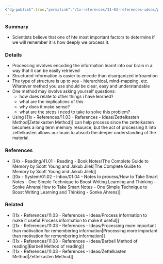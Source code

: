 ```yaml
---
{"dg-publish":true,"permalink":"/1x-references/11-03-references-ideas/process-information-deeply-by-having-a-structured-note-system/","title":"Process information deeply by having a structured note system","dgShowBacklinks":false}
---
```



### Summary
- Scientists believe that one of hte most important factors to determine if we will remember it is how deeply we process it.

### Details
- Processing involves encoding the information learnt into our brain in a way that it can be easily retrieved
- Structured information is easier to encode than disorganized infroamtion
- The type of structure is up to you - hierarchical, mind-mapping, etc. Whatever method you use should be clear, easy and understandable
- One method may involve asking yourself questions:
	- how does relate to other things i have learned?
	- what are the implications of this
	- why does it make sense?
	- what are the steps i need to take to solve this problem?
- Using [[1x - References/11.03 - References - Ideas/Zettelkasten Method\|Zettelkasten Method]] can help process since the zettelkasten becomes a long term memory resource, but the act of processing it into zettelkasten allows our brain to absorb the deeper understanding of the material.

### References
- [[4x - Reading/41.01 - Reading - Book Notes/The Complete Guide to Memory by Scott Young and Jakub Jilek\|The Complete Guide to Memory by Scott Young and Jakub Jilek]] 
- [[0x - System/01.02 - Inbox/01.04 - Notes to process/How to Take Smart Notes - One Simple Technique to Boost Writing Learning and Thinking - Sonke Ahrens\|How to Take Smart Notes - One Simple Technique to Boost Writing Learning and Thinking - Sonke Ahrens]]

### Related
- [[1x - References/11.03 - References - Ideas/Process information to make it useful\|Process information to make it useful]]
- [[1x - References/11.03 - References - Ideas/Processing more important than motivation for remembering information\|Processing more important than motivation for remembering information]]
- [[1x - References/11.03 - References - Ideas/Barbell Method of reading\|Barbell Method of reading]]
- [[1x - References/11.03 - References - Ideas/Zettelkasten Method\|Zettelkasten Method]]



